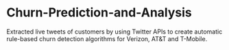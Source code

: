 # Churn-Prediction-and-Analysis
Extracted live tweets of customers by using Twitter APIs to create automatic rule-based churn detection algorithms for Verizon, AT&amp;T and T-Mobile. 
